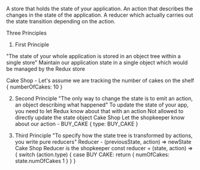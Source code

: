  A store that holds the state of your application.
 An action that describes the changes in the state of the application.
 A reducer which actually carries out the state transition depending on the action.


 Three Principles

1. First Principle

 "The state of your whole application is stored in an object tree within a single store"
 Maintain our application state in a single object which would be managed by the Redux store

 Cake Shop -
 Let's assume we are tracking the number of cakes on the shelf
 {
 numberOfCakes: 10
 }


2.  Second Principle
 "The only way to change the state is to emit an action, an object describing what happened"
 To update the state of your app, you need to let Redux know about that with an action
 Not allowed to directly update the state object
 Cake Shop
 Let the shopkeeper know about our action - BUY_CAKE
 {
 type: BUY_CAKE
 }

3. Third Principle
 "To specify how the state tree is transformed by actions, you write pure reducers"
 Reducer - (previousState, action) => newState
 Cake Shop
 Reducer is the shopkeeper
 const reducer = (state, action) => {
     switch (action.type) {
         case BUY CAKE: return {
         numOfCakes: state.numOfCakes 1
         }
     }
 }